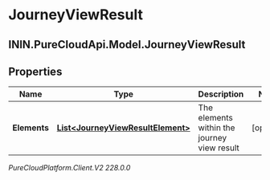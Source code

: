 # JourneyViewResult

## ININ.PureCloudApi.Model.JourneyViewResult

## Properties

|Name | Type | Description | Notes|
|------------ | ------------- | ------------- | -------------|
| **Elements** | [**List&lt;JourneyViewResultElement&gt;**](JourneyViewResultElement) | The elements within the journey view result | [optional] |



_PureCloudPlatform.Client.V2 228.0.0_

